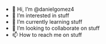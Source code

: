 - 👋 Hi, I’m @danielgomez4
- 👀 I’m interested in stuff
- 🌱 I’m currently learning stuff
- 💞️ I’m looking to collaborate on stuff
- 📫 How to reach me on stuff

<!---
danielgomez4/danielgomez4 is a ✨ special ✨ repository because its `README.md` (this file) appears on your GitHub profile.
You can click the Preview link to take a look at your changes.
--->
